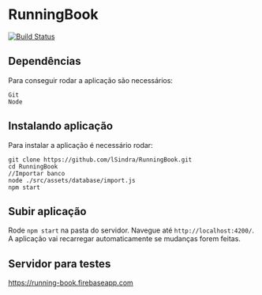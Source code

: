 # RunningBook
[![Build Status](https://travis-ci.org/lSindra/RunningBook.svg?branch=master)](https://travis-ci.org/lSindra/RunningBook)

## Dependências
Para conseguir rodar a aplicação são necessários:
```
Git
Node
```
## Instalando aplicação
Para instalar a aplicação é necessário rodar:

```shell
git clone https://github.com/lSindra/RunningBook.git
cd RunningBook
//Importar banco
node ./src/assets/database/import.js
npm start
```

## Subir aplicação

Rode `npm start` na pasta do servidor. Navegue até `http://localhost:4200/`. A aplicação vai recarregar automaticamente se mudanças forem feitas.

## Servidor para testes
https://running-book.firebaseapp.com
